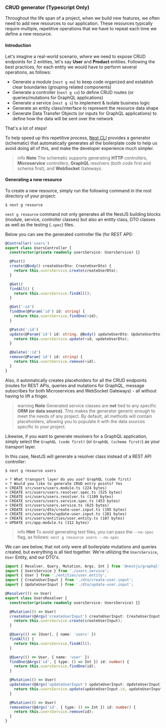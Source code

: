 ### CRUD generator (Typescript Only)

Throughout the life span of a project, when we build new features, we often need to add new resources to our application. These resources typically require multiple, repetitive operations that we have to repeat each time we define a new resource.

#### Introduction

Let's imagine a real-world scenario, where we need to expose CRUD endpoints for 2 entities, let's say **User** and **Product** entities.
Following the best practices, for each entity we would have to perform several operations, as follows:

- Generate a module (`nest g mo`) to keep code organized and establish clear boundaries (grouping related components)
- Generate a controller (`nest g co`) to define CRUD routes (or queries/mutations for GraphQL applications)
- Generate a service (`nest g s`) to implement & isolate business logic
- Generate an entity class/interface to represent the resource data shape
- Generate Data Transfer Objects (or inputs for GraphQL applications) to define how the data will be sent over the network

That's a lot of steps!

To help speed up this repetitive process, [Nest CLI](/cli/overview) provides a generator (schematic) that automatically generates all the boilerplate code to help us avoid doing all of this, and make the developer experience much simpler.

> info **Note** The schematic supports generating **HTTP** controllers, **Microservice** controllers, **GraphQL** resolvers (both code first and schema first), and **WebSocket** Gateways.

#### Generating a new resource

To create a new resource, simply run the following command in the root directory of your project:

```shell
$ nest g resource
```

`nest g resource` command not only generates all the NestJS building blocks (module, service, controller classes) but also an entity class, DTO classes as well as the testing (`.spec`) files.

Below you can see the generated controller file (for REST API):

```typescript
@Controller('users')
export class UsersController {
  constructor(private readonly usersService: UsersService) {}

  @Post()
  create(@Body() createUserDto: CreateUserDto) {
    return this.usersService.create(createUserDto);
  }

  @Get()
  findAll() {
    return this.usersService.findAll();
  }

  @Get(':id')
  findOne(@Param('id') id: string) {
    return this.usersService.findOne(+id);
  }

  @Patch(':id')
  update(@Param('id') id: string, @Body() updateUserDto: UpdateUserDto) {
    return this.usersService.update(+id, updateUserDto);
  }

  @Delete(':id')
  remove(@Param('id') id: string) {
    return this.usersService.remove(+id);
  }
}
```

Also, it automatically creates placeholders for all the CRUD endpoints (routes for REST APIs, queries and mutations for GraphQL, message subscribes for both Microservices and WebSocket Gateways) - all without having to lift a finger.

> warning **Note** Generated service classes are **not** tied to any specific **ORM (or data source)**. This makes the generator generic enough to meet the needs of any project. By default, all methods will contain placeholders, allowing you to populate it with the data sources specific to your project.

Likewise, if you want to generate resolvers for a GraphQL application, simply select the `GraphQL (code first)` (or `GraphQL (schema first)`) as your transport layer.

In this case, NestJS will generate a resolver class instead of a REST API controller:

```shell
$ nest g resource users

> ? What transport layer do you use? GraphQL (code first)
> ? Would you like to generate CRUD entry points? Yes
> CREATE src/users/users.module.ts (224 bytes)
> CREATE src/users/users.resolver.spec.ts (525 bytes)
> CREATE src/users/users.resolver.ts (1109 bytes)
> CREATE src/users/users.service.spec.ts (453 bytes)
> CREATE src/users/users.service.ts (625 bytes)
> CREATE src/users/dto/create-user.input.ts (195 bytes)
> CREATE src/users/dto/update-user.input.ts (281 bytes)
> CREATE src/users/entities/user.entity.ts (187 bytes)
> UPDATE src/app.module.ts (312 bytes)
```

> info **Hint** To avoid generating test files, you can pass the `--no-spec` flag, as follows: `nest g resource users --no-spec`

We can see below, that not only were all boilerplate mutations and queries created, but everything is all tied together. We're utilizing the `UsersService`, `User` Entity, and our DTO's.

```typescript
import { Resolver, Query, Mutation, Args, Int } from '@nestjs/graphql';
import { UsersService } from './users.service';
import { User } from './entities/user.entity';
import { CreateUserInput } from './dto/create-user.input';
import { UpdateUserInput } from './dto/update-user.input';

@Resolver(() => User)
export class UsersResolver {
  constructor(private readonly usersService: UsersService) {}

  @Mutation(() => User)
  createUser(@Args('createUserInput') createUserInput: CreateUserInput) {
    return this.usersService.create(createUserInput);
  }

  @Query(() => [User], { name: 'users' })
  findAll() {
    return this.usersService.findAll();
  }

  @Query(() => User, { name: 'user' })
  findOne(@Args('id', { type: () => Int }) id: number) {
    return this.usersService.findOne(id);
  }

  @Mutation(() => User)
  updateUser(@Args('updateUserInput') updateUserInput: UpdateUserInput) {
    return this.usersService.update(updateUserInput.id, updateUserInput);
  }

  @Mutation(() => User)
  removeUser(@Args('id', { type: () => Int }) id: number) {
    return this.usersService.remove(id);
  }
}
```

